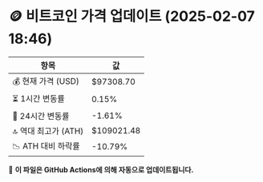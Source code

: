 # 🪙 비트코인 가격 업데이트 (2025-02-07 18:46)

| 항목                | 값 |
|--------------------|----------------|
| 💰 현재 가격 (USD) | $97308.70 |
| ⏳ 1시간 변동률    | 0.15% |
| 📆 24시간 변동률   | -1.61% |
| 🔝 역대 최고가 (ATH) | $109021.48 |
| 📉 ATH 대비 하락률 | -10.79% |

🔄 **이 파일은 GitHub Actions에 의해 자동으로 업데이트됩니다.**
